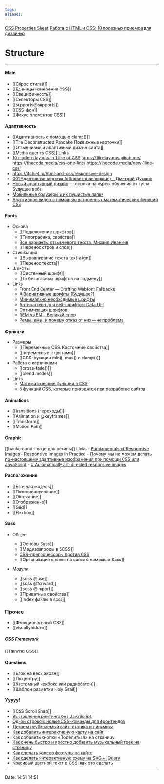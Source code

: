 ```yaml
---
tags: 
aliases: 
---
```

[CSS Properties Sheet](https://docs.google.com/spreadsheets/d/1-pca7hev_jizbaKW1ns13kvHFQUz6R1rz7SyXg8dQAQ/edit#gid=0)
[Работа с HTML и CSS: 10 полезных приемов для дизайнер](https://nuancesprog.ru/p/12211/)
# Structure
---
#### Main
- [[Сброс стилей]]
- [[Единицы измерения CSS]]
- [[Специфичность]]
- [[Селекторы CSS]]
- [[supports@supports]]
- [[CSS-фон]]
- [[Фокус элементов CSS]]

#### Адаптивность
- [[Адаптивность с помощью clamp()]]
- [[The Deconstructed Pancake Подвижные карточки]]
- [[Отзывчивый и адаптивный дизайн сайта]]
- [[Media queries CSS]]
 Links
- [10 modern layouts in 1 line of CSS](https://www.youtube.com/watch?v=qm0IfG1GyZU) https://1linelayouts.glitch.me/ https://thecode.media/css-one-line/ https://thecode.media/new-1line-css/
- https://itchief.ru/html-and-css/responsive-design
- [001.Адаптивная вёрстка (обновленная версия) - Дмитрий Душкин](https://www.youtube.com/watch?v=5jTDpz7OXD4)
- [Новый адаптивный дизайн](https://www.youtube.com/watch?v=dhrX_biPH8c) — ссылка на курсы обучения от гугла. Будущее веба
- [Мобильные браузеры и их пушистые лапки](https://habr.com/ru/company/zerotech/blog/336172/) 
- [Адаптивное видео с помощью встроенных математических функций CSS](https://yoksel.github.io/adaptive-video-with-css-math/)
#### Fonts
- Основа
	- [[Подключение шрифтов]]	
	- [[Типографика, свойства]]
	- [Все варианты отзывчевого текста, Михаил Иванкив](https://www.youtube.com/watch?v=cO2-zYzjyD0)
	- [[Перенос строк и слов]]
- Стилизация
	- [[Выравнивание текста text-align]]
	- [[Перенос текста]]
- Шрифты
	- [[Системный шрифт]]
	- [[15 безопасных шрифтов на подмену]]
- Links
	- [Front End Center — Crafting Webfont Fallbacks](https://www.youtube.com/watch?v=tO01ul1WNW8&t=604s)
	- [# Вариативные шрифты (Будущее?)](https://yoksel.github.io/opentype-variable-fonts/)
	- [Минимально необходимые шрифты](https://css-live.ru/articles/minimalno-neobxodimye-shrifty.html)
	- [Антипаттерн для веб-шрифтов: Data URI](https://css-live.ru/articles/antipattern-dlya-veb-shriftov-data-uri.html)
	- [Оптимизация шрифтов.](https://developers.google.com/web/fundamentals/performance/optimizing-content-efficiency/webfont-optimization?hl=ru)
	- [REM vs EM – Великий спор](https://habr.com/ru/post/280125/)
	- [Ремы, емы, и почему отказ от них — не проблема.](https://medium.com/devschacht/david-gilbertson-rems-and-ems-and-why-you-probably-dont-need-them-3b2b1e785787)
#### Функции
- Размеры
	- [[Переменные CSS. Кастомные свойства]]
	- [[переменные с цветами]]
	- [[CSS-функции min(), max() и clamp()]]
- Работа с картинками
	- [[cross-fade()]]
	- [[blend modes]]
- Links
	- [Математические функции в CSS](https://yoksel.github.io/css-math/#restrictions)
	- [5 функций CSS, которые пригодятся при разработке сайтов](https://nuancesprog.ru/p/12643/)
#### Animations
- [[transitions (переходы)]]
- [[Animation и @keyframes]]
- [[Transform]]
- [[Motion Path]]
#### Graphic
[[background-image для ретины]]
 Links
	- [Fundamentals of Responsive Images](https://www.lullabot.com/articles/fundamentals-of-responsive-images)
	- [Responsive Images in Practice](http://alistapart.com/article/responsive-images-in-practice/)
	- [Почему мы не можем делать по-настоящему адаптивные изображения при помощи CSS или JavaScript](https://css-live.ru/articles/pochemu-my-ne-mozhem-delat-po-nastoyashhemu-adaptivnye-izobrazheniya-pri-pomoshhi-css-ili-javascript.html)
	- [# Automatically art-directed responsive images](https://cloudinary.com/blog/automatically_art_directed_responsive_images)
#### Расположение
- [[Блочная модель]]
- [[Позиционирование]]
- [[Обтекание]]
- [[Отображение]]
- [[Grid]]
- [[Flexbox]]

#### Sass
- Общее
	- [[Основы Sass]]
	- [[Медиазапросы в SCSS]]
	- [CSS-препроцессоры против CSS](https://nicothin.pro/page/css-preprocessors)
	- [[Организация кнопок на сайте с помощью Sass]]
	
- Модули
	- [[scss @use]]
	- [[scss @forward]]
	- [[scss @import]]
	- [[Приватные свойства]]
	- [[index файлы в scss]]

### Прочее
- [[Функциональный CSS]]
- [[visuallyhidden]]

##### CSS  Framework

[[Tailwind CSS]]

#### Questions

- [[Блок на весь экран]]
- [[По центру]]
- [[Кастомный чекбокс или радиобатон]]
- [[Шаблон разметки Holy Grail]]

#### Ууууу!

- [[CSS Scroll Snap]]
- [Выставление рейтинга без JavaScript.](https://eugeno.ru/%D0%B1%D0%BB%D0%BE%D0%B3/%D0%B2%D1%8B%D1%81%D1%82%D0%B0%D0%B2%D0%BB%D0%B5%D0%BD%D0%B8%D0%B5-%D1%80%D0%B5%D0%B9%D1%82%D0%B8%D0%BD%D0%B3%D0%B0)
- [Одной строкой: новые CSS-команды для фронтендов](https://thecode.media/css-one-line/)
- [Делаем неубиваемый сайт: статика и динамика](https://thecode.media/static/)
- [Как добавить интерактивную карту на сайт](https://thecode.media/maps/)
- [Как добавить кнопки «Поделиться» на страницу](https://thecode.media/quick-share/)
- [Как очень быстро и яростно добавить музыкальный трек на страницу](https://thecode.media/comments/)
- [Как сделать колесо фортуны на сайте](https://thecode.media/fortune/)
- [ Как сделать интерактивную схему на SVG + jQuery](https://snipp.ru/html-css/interactive-map)
- [Красивый цветной текст в CSS: как это сделать](https://thecode.media/fill-color/)
---
Date: 14:51 14:51
